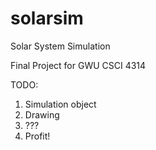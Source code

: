 # solarsim
Solar System Simulation

Final Project for GWU CSCI 4314

TODO:
  1. Simulation object
  2. Drawing
  3. ???
  4. Profit!
